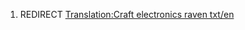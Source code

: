 1.  REDIRECT [Translation:Craft electronics raven
    txt/en](Translation:Craft_electronics_raven_txt/en "wikilink")